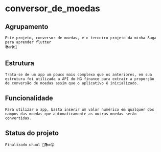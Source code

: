 # conversor_de_moedas

## Agrupamento
    Este projeto, conversor de moedas, é o terceiro projeto da minha Saga para aprender flutter
    📚⚒🛠🧱

## Estrutura
    Trata-se de um app um pouco mais complexo que os anteriores, em sua estrutura foi utilizada a API do HG finance para extrair a proporção de conversão de moedas assim que o aplicativo é inicializado.

## Funcionalidade
    Para utilizar o app, basta inserir um valor numérico em qualquer dos campos das moedas que automaticamente as outras moedas serão convertidas.

## Status do projeto
    Finalizado uhuul 🚀📚⚙😜